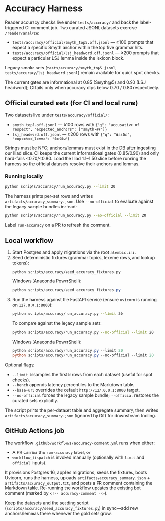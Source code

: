 # Accuracy Harness

Reader accuracy checks live under `tests/accuracy/` and back the label-triggered CI comment job. Two curated JSONL datasets exercise `/reader/analyze`:

- `tests/accuracy/official/smyth_top5.off.jsonl` — ≥100 prompts that expect a specific Smyth anchor within the top five grammar hits.
- `tests/accuracy/official/lsj_headword.off.jsonl` — ≥200 prompts that expect a particular LSJ lemma inside the lexicon block.

Legacy smoke sets (`tests/accuracy/smyth_top5.jsonl`, `tests/accuracy/lsj_headword.jsonl`) remain available for quick spot checks.

The current gates are informational at 0.85 (Smyth@5) and 0.90 (LSJ headword); CI fails only when accuracy dips below 0.70 / 0.80 respectively.

## Official curated sets (for CI and local runs)
Two datasets live under `tests/accuracy/official/`:

- `smyth_top5.off.jsonl` — ≥100 rows with `{"q": "accusative of respect", "expected_anchors": ["smyth-##"]}`
- `lsj_headword.off.jsonl` — ≥200 rows with `{"q": "ἄειδε", "expected_lemma": "ἀείδω"}`

Strings must be NFC; anchors/lemmas must exist in the DB after ingesting our Iliad slice. CI keeps the current informational gates (0.85/0.90) and only hard-fails <0.70/<0.80.
Load the Iliad 1.1–1.50 slice before running the harness so the official datasets resolve their anchors and lemmas.

### Running locally
```bash
python scripts/accuracy/run_accuracy.py --limit 20
```

The harness prints per-set rows and writes `artifacts/accuracy_summary.json`. Use `--no-official` to evaluate against the legacy sample bundles instead:

```bash
python scripts/accuracy/run_accuracy.py --no-official --limit 20
```

Label `run-accuracy` on a PR to refresh the comment.

## Local workflow

1. Start Postgres and apply migrations via the root `alembic.ini`.
2. Seed deterministic fixtures (grammar topics, lexeme rows, and lookup tokens):
   ```bash
   python scripts/accuracy/seed_accuracy_fixtures.py
   ```
   Windows (Anaconda PowerShell):
   ```powershell
   python scripts/accuracy/seed_accuracy_fixtures.py
   ```
3. Run the harness against the FastAPI service (ensure `uvicorn` is running on `127.0.0.1:8000`):
   ```bash
   python scripts/accuracy/run_accuracy.py --limit 20
   ```
   To compare against the legacy sample sets:
   ```bash
   python scripts/accuracy/run_accuracy.py --no-official --limit 20
   ```
   Windows (Anaconda PowerShell):
   ```powershell
   python scripts/accuracy/run_accuracy.py --limit 20
   python scripts/accuracy/run_accuracy.py --no-official --limit 20
   ```

Optional flags:

- `--limit N` samples the first `N` rows from each dataset (useful for spot checks).
- `--bench` appends latency percentiles to the Markdown table.
- `--base-url` overrides the default `http://127.0.0.1:8000` target.
- `--no-official` forces the legacy sample bundle; `--official` restores the curated sets explicitly.

The script prints the per-dataset table and aggregate summary, then writes `artifacts/accuracy_summary.json` (ignored by Git) for downstream tooling.

## GitHub Actions job

The workflow `.github/workflows/accuracy-comment.yml` runs when either:

- A PR carries the `run-accuracy` label, or
- `workflow_dispatch` is invoked manually (optionally with `limit` and `official` inputs).

It provisions Postgres 16, applies migrations, seeds the fixtures, boots Uvicorn, runs the harness, uploads `artifacts/accuracy_summary.json` + `artifacts/accuracy_output.txt`, and posts a PR comment containing the Markdown table. Re-running the workflow updates the existing bot comment (marked by `<!-- accuracy-comment -->`).

Keep the datasets and the seeding script (`scripts/accuracy/seed_accuracy_fixtures.py`) in sync—add new anchors/lemmas there whenever the gold sets grow.
